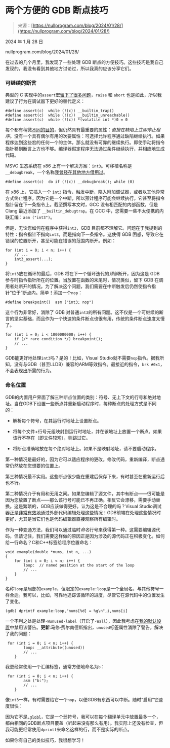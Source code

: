<!--yml

category: 未分类

date: 2024-05-27 15:19:58

-->

# 两个方便的 GDB 断点技巧

> 来源：[https://nullprogram.com/blog/2024/01/28/](https://nullprogram.com/blog/2024/01/28/)

2024 年 1 月 28 日

nullprogram.com/blog/2024/01/28/

在过去的几个月里，我发现了一些处理 GDB 断点的方便技巧。这些技巧是我自己发现的，我没有看到其他地方讨论过，所以我真的应该分享它们。

### 可继续的断言

典型的 C 实现中的`assert`宏[留下了很多问题](/blog/2022/06/26/)，`raise` 和 `abort` 也是如此，所以我建议了行为在调试器下更好的替代定义：

```
#define assert(c)  while (!(c)) __builtin_trap()
#define assert(c)  while (!(c)) __builtin_unreachable()
#define assert(c)  while (!(c)) *(volatile int *)0 = 0 
```

每个都有稍微[不同的目的](/blog/2023/10/08/#macros)，但仍然具有最重要的属性：*直接在缺陷上立即停止程序*。没有一个具有偶尔有用的次要属性：可选择允许程序通过缺陷继续执行。如果程序达到这些宏的任何一个的主体，那么就没有可靠的继续执行。即使手动将指令指针移到断言上方也不够。编译器假定程序无法通过条件继续执行，并相应地生成代码。

MSVC 生态系统在 x86 上有一个解决方案：`int3`。可移植名称是 `__debugbreak`，一个名称[我曾经在其他地方借用过](/blog/2022/07/31/)。

```
#define assert(c)  do if (!(c)) __debugbreak(); while (0) 
```

在 x86 上，它插入一个 `int3` 指令，触发中断，陷入附加调试器，或者以其他异常方式终止程序。因为它是一个中断，所以预计程序可能会继续执行。它甚至将指令指针留在下一条指令上。截至撰写本文时，GCC 没有相匹配的内部函数，但是 Clang 最近添加了 `__builtin_debugtrap`。在 GCC 中，您需要一些不太便携的内联汇编：`asm ("int3")`。

但是，无论您如何在程序中获得`int3`，GDB 目前都不理解它。问题在于我提到的特性：指令指针不指向`int3`，而是指向下一条指令。这使得 GDB 困惑，导致它在错误的位置断开，甚至可能在错误的范围内断开。例如：

```
for (int i = 0; i < n; i++) {
    // ...
    int3_assert(...);
} 
```

将`int3`放在循环的最后，GDB 将在下一个循环迭代的*顶部*断开，因为这是 GDB 参与时指令指针所在的位置。当放置在函数的末尾时，情况类似，留下 GDB 在调用者处断开的情况。为了解决这个问题，我们需要在中断触发后仍然使指令指针“位于”断点内。简单！添加一个`nop`：

```
#define breakpoint()  asm ("int3; nop") 
```

这个行为非常好，消除了 GDB 对普通`int3`的所有问题。这不仅是一个可继续的断言的坚实基础，而且作为一个快速的条件断点也很有用，传统的条件断点速度太慢了。

```
for (int i = 0; i < 1000000000; i++) {
    if (/* rare condition */) breakpoint();
    // ...
} 
```

GDB能更好地处理`int3`吗？是的！比如，Visual Studio就不需要`nop`指令。据我所知，没有与GDB（甚至LLDB）兼容的ARM等效指令。最接近的指令，`brk #0x1`，不会表现出所需的行为。

### 命名位置

GDB的内置用户界面了解三种断点位置的类别：符号、无上下文的行号和绝对地址。当在GDB下设置一些断点并重新启动程序时，每种断点的处理方式是不同的：

+   解析每个符号，在其运行时地址上设置断点。

+   将每个文件+行号元组映射到运行时地址，并在该地址上放置一个断点。如果该行不存在（即文件较短），则跳过它。

+   将断点准确地放在每个绝对地址上。如果不是映射地址，请不要启动程序。

第一种情况是最好的，因为它可以适应程序的更改。修改代码，重新编译，断点通常仍然放在您想要的位置上。

第三种情况最不实用。这些断点很少能在重建后保存下来，有时甚至在重新运行后也不行。

第二种情况介于有用和无用之间。如果您编辑了源文件，其中有断点——很可能是因为您放置了断点——那么该行号可能已不再正确。相反它会漂移，需要手动替换。这是繁琐的，GDB应该做得更好。认为这是不合理的吗？Visual Studio调试器正是[非常有效地](https://lists.sr.ht/~skeeto/public-inbox/%3C2d3d7662a361ddd049f7dc65b94cecdd%40disroot.org%3E#%3C20240112210447.mxhvo7bg4mjp4jyz@nullprogram.com%3E)通过外部代码编辑处理这些情况！GDB前端在处理这些情况时更好，尤其是当它们也是代码编辑器直接观察所有编辑时。

作为一种变通方法，我们可以通过临时*命名*行号来获得第一种。这需要编辑源代码，但请记住，我们需要这样做的原因正是因为涉及的源代码正在积极变化。如何给一行命名？C和C++标签给程序位置命名：

```
void example(double *nums, int n, ...)
{
    for (int i = 0; i < n; i++) {
        loop:  // named position at the start of the loop
        // ...
    }
} 
```

名称`loop`是局部的`example`，但限定的`example:loop`是一个全局名，与其他符号一样合适。我可以，比如，可靠地追踪该循环的进度，尽管它在源代码中的位置发生了变化。

```
(gdb) dprintf example:loop,"nums[%d] = %g\n",i,nums[i] 
```

一个不利之处是处理`-Wunused-label`（开启了`-Wall`），因此我考虑在[我的默认设置](/blog/2023/04/29/)中禁用该警告。**更新**:马修·费尔南德斯指出，`unused`标签属性消除了警告，解决了我的问题：

```
 for (int i = 0; i < n; i++) {
        loop: __attribute((unused))
        // ...
    } 
```

我更经常使用一个汇编标签，通常方便地命名为`b`：

```
 for (int i = 0; i < n; i++) {
        asm ("b:");
        // ...
    } 
```

像`int3`一样，有时需要给它一个`nop`，以便GDB有东西可以中断。随时“启用”它速度很快：

因为它不是[`.globl`](https://sourceware.org/binutils/docs/as/Global.html)，它是一个弱符号，我可以在每个翻译单元中放置最多一个，都由相同的GDB断点项目覆盖（听起来没有那么有用）。我实际上还没有检查，但我可能更经常使用`dprintf`来命名这样的行，而不是实际的断点。

如果你有自己的类似技巧，我很想学习！
